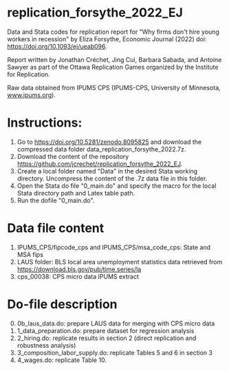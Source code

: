 # replication_forsythe_2022_EJ
Data and Stata codes for replication report for "Why firms don't hire young workers in recession" by Eliza Forsythe, Economic Journal (2022) doi: https://doi.org/10.1093/ej/ueab096.

Report written by Jonathan Créchet, Jing Cui, Barbara Sabada, and Antoine Sawyer as part of the Ottawa Replication Games organized by the Institute for Replication.

Raw data obtained from IPUMS CPS (IPUMS-CPS, University of Minnesota, www.ipums.org).

# Instructions:
1. Go to https://doi.org/10.5281/zenodo.8095825 and download the compressed data folder data_replication_forsythe_2022.7z.
2. Download the content of the repository https://github.com/jcrechet/replication_forsythe_2022_EJ.
3. Create a local folder named "Data" in the desired Stata working directory. Uncompress the content of the .7z data file in this folder.
4. Open the Stata do file "0_main.do" and specify the macro for the local Stata directory path and Latex table path.
5. Run the dofile "0_main.do".

# Data file content
1. IPUMS_CPS/fipcode_cps and IPUMS_CPS/msa_code_cps: State and MSA fips
2. LAUS folder: BLS local area unemployment statistics data retrieved from https://download.bls.gov/pub/time.series/la
3. cps_00038: CPS micro data IPUMS extract

# Do-file description
0. 0b_laus_data.do: prepare LAUS data for merging with CPS micro data
1. 1_data_preparation.do: prepare dataset for regression analysis
2. 2_hiring.do: replicate results in section 2 (direct replication and robustness analysis)
3. 3_composition_labor_supply.do: replicate Tables 5 and 6 in section 3
4. 4_wages.do: replicate Table 10.
